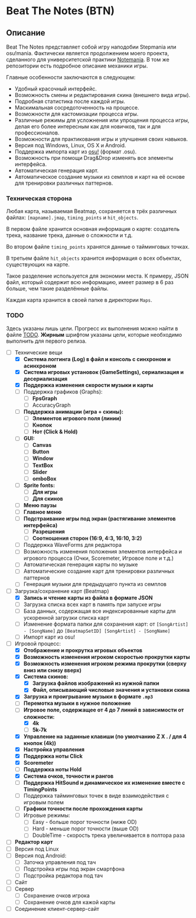 # Beat The Notes (BTN)
## Описание

Beat The Notes представляет собой игру наподобии Stepmania или osu!mania.
Фактически является продолжением моего проекта, сделанного для университетской практики
[Notemania](https://github.com/lunacys/Notemania). В том же репозитории есть подробное описание механики игры.

Главные особенности заключаются в следующем:

- Удобный красочный интерфейс.
- Возможность смены и редактирования скина (внешнего вида игры).
- Подробная статистика после каждой игры.
- Маскимальная сосредоточенность на процессе.
- Возможности для кастомизации процесса игры.
- Различные режимы для усложнения или упрощения процесса игры, делая его более интересным как для новичков, так и для профессионалов.
- Возможности для практикования игры и улучшения своих навыков.
- Версия под Windows, Linux, OS X и Android.
- Поддержка импорта карт из [osu!](https://osu.ppy.sh) (формат .osu).
- Возможность при помощи Drag&Drop изменять все элементы интерфейса.
- Автоматическая генерация карт.
- Автоматическое создание музыки из семплов и карт на её основе для тренировки различных паттернов.

### Техническая сторона

Любая карта, называемая Beatmap, сохраняется в трёх различных файлах: ```[mapname].jmap```, ```timing_points``` и ```hit_objects```. 

В первом файле хранится основная информация о карте: создатель трека, название трека, данные о сложности и т.д.

Во втором файле ```timing_points``` хранятся данные о тайминговых точках.

В третьем файле ```hit_objects``` хранится информация о всех объектах, существующих на карте.

Такое разделение используется для экономии места. К примеру, JSON файл, который содержит всю информацию, 
имеет размер в 6 раз больше, чем такие разделённые файлы.

Каждая карта хранится в своей папке в директории ```Maps```.

### TODO

Здесь указаны лишь цели. Прогресс их выполнения можно найти в файле [TODO](TODO).
**Жирным** шрифтом указаны цели, которые необходимо выполнить для первого релиза.

- [ ] Технические вещи
  - [x] **Система логгинга (Log) в файл и консоль с синхроном и асинхроном**
  - [x] **Система игровых установок (GameSettings), сериализация и десериализация**
  - [x] **Поддержка изменения скорости музыки и карты**
  - [ ] Поддержка графиков (Graphs):
    - [ ] **FpsGraph**
    - [ ] AccuracyGraph
  - [ ] **Поддержка анимации (игра + скины):**
    - [ ] **Элементов игрового поля (линии)**
    - [ ] **Кнопок**
    - [ ] **Нот (Click & Hold)**
  - [ ] **GUI:**
    - [ ] **Canvas**
    - [ ] **Button**
    - [ ] **Window**
    - [ ] **TextBox**
    - [ ] **Slider**
    - [ ] **omboBox**
  - [ ] **Sprite fonts:**
    - [ ] **Для игры**
    - [ ] **Для скинов**
  - [ ] **Меню паузы**
  - [ ] **Главное меню**
  - [ ] **Подстраивание игры под экран (растягивание элементов интерфейса)**
    - [ ] **Разрешения**
    - [ ] **Соотношения сторон (16:9, 4:3, 16:10, 3:2)**
  - [ ] Поддержка WaveForms для редактора
  - [ ] Возможность изменения положения элементов интерфейса и игрового процесса (Очки, Scoremeter, Игровое поле и т.д.)
  - [ ] Автоматическая генерация карты по музыке
  - [ ] Автоматические создание карт для тренировки различных паттернов
  - [ ] Генерация музыки для предыдущего пункта из семплов
- [ ] Загрузка/сохранение карт (Beatmap)
  - [x] **Запись и чтение карты из файла в формате JSON**
  - [ ] Загрузка списка всех карт в память при запуске игры
  - [ ] База данных, содержащая все индексированные карты для ускоренной загрузки списка карт
  - [ ] Изменение формата папки для сохранения карт: от ```[SongArtist] - [SongName]``` до ```[BeatmapSetID] [SongArtist] - [SongName]```
  - [ ] Импорт карт из osu!
- [ ] Игровой процесс:
  - [x] **Отображение и прокрутка игровых объектов**
  - [x] **Возможность изменения игроком скоростью прокрутки карты**
  - [x] **Возможность изменения игроком режима прокрутки (сверху вниз или снизу вверх)**
  - [x] **Система скинов:**
    - [x] **Загрузка файлов изображений из нужной папки**
    - [x] **Файл, описывающий числовые значения и установки скина**
  - [x] **Загрузка и проигрывание музыки в формате ```.mp3```**
  - [ ] **Перемотка музыки в нужное положение**
  - [ ] **Игровое поле, содержащее от 4 до 7 линий в зависимости от сложности:**
    - [x] **4k**
    - [ ] **5k-7k**
  - [x] **Управление на заданные клавиши (по умолчанию Z X . / для 4 кнопок (4k))**
  - [x] **Настройка управления**
  - [x] **Поддержка ноты Click**
  - [x] **Scoremeter**
  - [ ] **Поддержка ноты Hold**
  - [x] **Система очков, точности и рангов**
  - [ ] **Поддержка HitSound и динамическое их изменение вместе с TimingPoints**
  - [ ] Поддержка тайминговых точек в виде взаимодействия с игровым полем
  - [ ] **Графики точности после прохождения карты**
  - [ ] Игровые режимы:
    - [ ] Easy - больше порог точности (ниже OD)
    - [ ] Hard - меньше порог точности (выше OD)
    - [ ] DoubleTime - скорость трека увеличивается в полтора раза
- [ ] **Редактор карт**
- [ ] Версия под Linux
- [ ] Версия под Android:
  - [ ] Заточка управления под тач
  - [ ] Подстройка игры под экран смартфона
  - [ ] Подстройка редактора под тач
- [ ] Сайт
- [ ] Сервер
  - [ ] Сохранение очков игрока
  - [ ] Сохранение очков для кажой карты
- [ ] Соединение клиент-сервер-сайт
